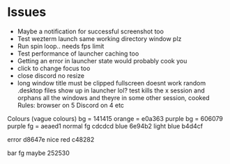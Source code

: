 # Issues
* Maybe a notification for successful screenshot too
* Test wezterm launch same working directory window plz
* Run spin loop.. needs fps limit
* Test performance of launcher caching too
* Getting an error in launcher state would probably cook you
* click to change focus too
* close discord no resize
* long window title must be clipped
fullscreen doesnt work
random .desktop files show up in launcher lol?
test kills the x session and orphans all the windows and theyre in some other session, cooked
Rules: browser on 5
Discord on 4
etc

Colours (vague colours)
bg = 141415
orange = e0a363
purple bg = 606079
purple fg = aeaed1
normal fg cdcdcd
blue 6e94b2
light blue b4d4cf

error d8647e
nice red c48282

bar fg maybe
252530
